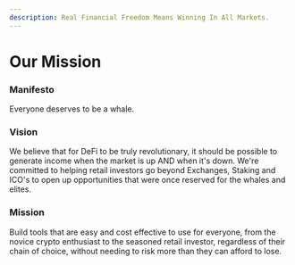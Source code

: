 ```yaml
---
description: Real Financial Freedom Means Winning In All Markets.
---
```


# Our Mission

### Manifesto

Everyone deserves to be a whale.

### Vision

We believe that for DeFi to be truly revolutionary, it should be possible to generate income when the market is up AND when it's down. We're committed to helping retail investors go beyond Exchanges, Staking and ICO's to open up opportunities that were once reserved for the whales and elites.

### Mission

Build tools that are easy and cost effective to use for everyone, from the novice crypto enthusiast to the seasoned retail investor, regardless of their chain of choice, without needing to risk more than they can afford to lose.

